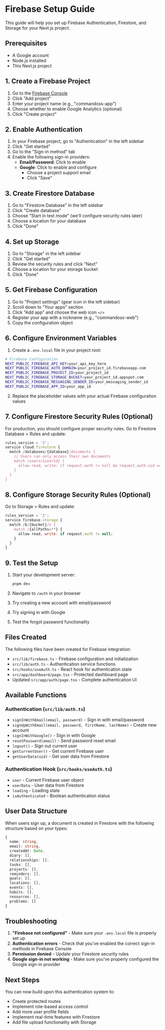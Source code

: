 # Firebase Setup Guide

This guide will help you set up Firebase Authentication, Firestore, and Storage for your Next.js project.

## Prerequisites

- A Google account
- Node.js installed
- This Next.js project

## 1. Create a Firebase Project

1. Go to the [Firebase Console](https://console.firebase.google.com/)
2. Click "Add project"
3. Enter your project name (e.g., "commandoss-app")
4. Choose whether to enable Google Analytics (optional)
5. Click "Create project"

## 2. Enable Authentication

1. In your Firebase project, go to "Authentication" in the left sidebar
2. Click "Get started"
3. Go to the "Sign-in method" tab
4. Enable the following sign-in providers:
   - **Email/Password**: Click to enable
   - **Google**: Click to enable and configure
     - Choose a project support email
     - Click "Save"

## 3. Create Firestore Database

1. Go to "Firestore Database" in the left sidebar
2. Click "Create database"
3. Choose "Start in test mode" (we'll configure security rules later)
4. Choose a location for your database
5. Click "Done"

## 4. Set up Storage

1. Go to "Storage" in the left sidebar
2. Click "Get started"
3. Review the security rules and click "Next"
4. Choose a location for your storage bucket
5. Click "Done"

## 5. Get Firebase Configuration

1. Go to "Project settings" (gear icon in the left sidebar)
2. Scroll down to "Your apps" section
3. Click "Add app" and choose the web icon `</>`
4. Register your app with a nickname (e.g., "commandoss-web")
5. Copy the configuration object

## 6. Configure Environment Variables

1. Create a `.env.local` file in your project root:

```bash
# Firebase Configuration
NEXT_PUBLIC_FIREBASE_API_KEY=your_api_key_here
NEXT_PUBLIC_FIREBASE_AUTH_DOMAIN=your_project_id.firebaseapp.com
NEXT_PUBLIC_FIREBASE_PROJECT_ID=your_project_id
NEXT_PUBLIC_FIREBASE_STORAGE_BUCKET=your_project_id.appspot.com
NEXT_PUBLIC_FIREBASE_MESSAGING_SENDER_ID=your_messaging_sender_id
NEXT_PUBLIC_FIREBASE_APP_ID=your_app_id
```

2. Replace the placeholder values with your actual Firebase configuration values

## 7. Configure Firestore Security Rules (Optional)

For production, you should configure proper security rules. Go to Firestore Database > Rules and update:

```javascript
rules_version = '2';
service cloud.firestore {
  match /databases/{database}/documents {
    // Users can only access their own documents
    match /users/{userId} {
      allow read, write: if request.auth != null && request.auth.uid == userId;
    }
  }
}
```

## 8. Configure Storage Security Rules (Optional)

Go to Storage > Rules and update:

```javascript
rules_version = '2';
service firebase.storage {
  match /b/{bucket}/o {
    match /{allPaths=**} {
      allow read, write: if request.auth != null;
    }
  }
}
```

## 9. Test the Setup

1. Start your development server:
   ```bash
   pnpm dev
   ```

2. Navigate to `/auth` in your browser
3. Try creating a new account with email/password
4. Try signing in with Google
5. Test the forgot password functionality

## Files Created

The following files have been created for Firebase integration:

- `src/lib/firebase.ts` - Firebase configuration and initialization
- `src/lib/auth.ts` - Authentication service functions
- `src/hooks/useAuth.ts` - React hook for authentication state
- `src/app/dashboard/page.tsx` - Protected dashboard page
- Updated `src/app/auth/page.tsx` - Complete authentication UI

## Available Functions

### Authentication (`src/lib/auth.ts`)

- `signInWithEmail(email, password)` - Sign in with email/password
- `signUpWithEmail(email, password, firstName, lastName)` - Create new account
- `signInWithGoogle()` - Sign in with Google
- `resetPassword(email)` - Send password reset email
- `logout()` - Sign out current user
- `getCurrentUser()` - Get current Firebase user
- `getUserData(uid)` - Get user data from Firestore

### Authentication Hook (`src/hooks/useAuth.ts`)

- `user` - Current Firebase user object
- `userData` - User data from Firestore
- `loading` - Loading state
- `isAuthenticated` - Boolean authentication status

## User Data Structure

When users sign up, a document is created in Firestore with the following structure based on your types:

```typescript
{
  name: string,
  email: string,
  createdAt: Date,
  diary: [],
  relationships: [],
  tasks: [],
  projects: [],
  reminders: [],
  goals: [],
  locations: [],
  events: [],
  habits: [],
  resources: [],
  problems: []
}
```

## Troubleshooting

1. **"Firebase not configured"** - Make sure your `.env.local` file is properly set up
2. **Authentication errors** - Check that you've enabled the correct sign-in methods in Firebase Console
3. **Permission denied** - Update your Firestore security rules
4. **Google sign-in not working** - Make sure you've properly configured the Google sign-in provider

## Next Steps

You can now build upon this authentication system to:
- Create protected routes
- Implement role-based access control
- Add more user profile fields
- Implement real-time features with Firestore
- Add file upload functionality with Storage 